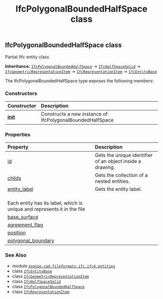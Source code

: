 ﻿---
title: IfcPolygonalBoundedHalfSpace class
second_title: Aspose.CAD for Python via .NET API References
description: 
type: docs
weight: 4350
url: /python-net/aspose.cad.fileformats.ifc.ifc4.entities/ifcpolygonalboundedhalfspace/
is_root: false
---

## IfcPolygonalBoundedHalfSpace class

Partial IIfc entity class



**Inheritance:** [`IfcPolygonalBoundedHalfSpace`](/cad/python-net/aspose.cad.fileformats.ifc.ifc4.entities/ifcpolygonalboundedhalfspace) → 
[`IfcHalfSpaceSolid`](/cad/python-net/aspose.cad.fileformats.ifc.ifc4.entities/ifchalfspacesolid) → 
[`IfcGeometricRepresentationItem`](/cad/python-net/aspose.cad.fileformats.ifc.ifc4.entities/ifcgeometricrepresentationitem) → 
[`IfcRepresentationItem`](/cad/python-net/aspose.cad.fileformats.ifc.ifc4.entities/ifcrepresentationitem) → 
[`IfcEntityBase`](/cad/python-net/aspose.cad.fileformats.ifc/ifcentitybase)



The IfcPolygonalBoundedHalfSpace type exposes the following members:

### Constructors
| Constructor | Description |
| :- | :- |
| [__init__](/cad/python-net/aspose.cad.fileformats.ifc.ifc4.entities/ifcpolygonalboundedhalfspace/__init__/#) | Constructs a new instance of IfcPolygonalBoundedHalfSpace |


### Properties
| Property | Description |
| :- | :- |
| [id](/cad/python-net/aspose.cad.fileformats.ifc.ifc4.entities/ifcpolygonalboundedhalfspace/id) | Gets the unique identifier of an object inside a drawing. |
| [childs](/cad/python-net/aspose.cad.fileformats.ifc.ifc4.entities/ifcpolygonalboundedhalfspace/childs) | Gets the collection of a nested entities. |
| [entity_label](/cad/python-net/aspose.cad.fileformats.ifc.ifc4.entities/ifcpolygonalboundedhalfspace/entity_label) | Gets the entity label.<br/>Each entity has its label, which is unique and represents it in the file |
| [base_surface](/cad/python-net/aspose.cad.fileformats.ifc.ifc4.entities/ifcpolygonalboundedhalfspace/base_surface) |  |
| [agreement_flag](/cad/python-net/aspose.cad.fileformats.ifc.ifc4.entities/ifcpolygonalboundedhalfspace/agreement_flag) |  |
| [position](/cad/python-net/aspose.cad.fileformats.ifc.ifc4.entities/ifcpolygonalboundedhalfspace/position) |  |
| [polygonal_boundary](/cad/python-net/aspose.cad.fileformats.ifc.ifc4.entities/ifcpolygonalboundedhalfspace/polygonal_boundary) |  |



### See Also
* module [`aspose.cad.fileformats.ifc.ifc4.entities`](..)
* class [`IfcEntityBase`](/cad/python-net/aspose.cad.fileformats.ifc/ifcentitybase)
* class [`IfcGeometricRepresentationItem`](/cad/python-net/aspose.cad.fileformats.ifc.ifc4.entities/ifcgeometricrepresentationitem)
* class [`IfcHalfSpaceSolid`](/cad/python-net/aspose.cad.fileformats.ifc.ifc4.entities/ifchalfspacesolid)
* class [`IfcPolygonalBoundedHalfSpace`](/cad/python-net/aspose.cad.fileformats.ifc.ifc4.entities/ifcpolygonalboundedhalfspace)
* class [`IfcRepresentationItem`](/cad/python-net/aspose.cad.fileformats.ifc.ifc4.entities/ifcrepresentationitem)
